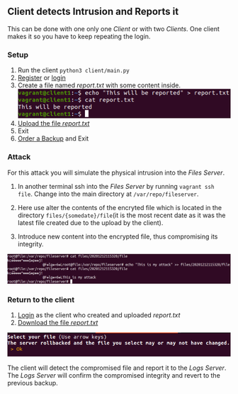 ## Client detects Intrusion and Reports it

This can be done with one only one _Client_
or with two _Clients_. One client makes it so
you have to keep repeating the login.

### Setup

1. Run the client `python3 client/main.py`
2. [Register](../client/register.md) or [login](../client/login.md)
3. Create a file named _report.txt_ with some content inside.
   ![](./assets/create_report.png)
4. [Upload the file _report.txt_](../client/upload.md)
5. Exit
6. [Order a Backup](../client/admin_backup.md) and Exit

### Attack

For this attack you will simulate the physical intrusion
into the _Files Server_.

1. In another terminal ssh into the _Files Server_ by running
   `vagrant ssh file`. Change into the main directory at
   `/var/repo/fileserver`.

2. Here use alter the contents of the encryted file
   which is located in the directory
   `files/{somedate}/file`(it is the most recent date as it was
   the latest file created due to the upload by the client).

3. Introduce new content into the encrypted file, thus compromising
   its integrity.

![](./assets/attack_report.png)

### Return to the client

1. [Login](../client/login.md) as the client who created and uploaded _report.txt_
2. [Download the file _report.txt_](../client/download.md)

![](./assets/detected_report.png)

The client will detect the compromised file and report it to
the _Logs Server_. The _Logs Server_ will confirm the compromised
integrity and revert to the previous backup.
